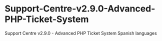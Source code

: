 # Support-Centre-v2.9.0-Advanced-PHP-Ticket-System
Support Centre v2.9.0 - Advanced PHP Ticket System Spanish languages
